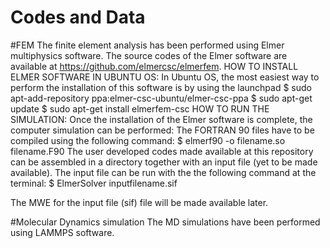 # Codes and Data 
#FEM
The finite element analysis has been performed using Elmer multiphysics software. The source codes of the Elmer software are available at https://github.com/elmercsc/elmerfem.
HOW TO INSTALL ELMER SOFTWARE IN UBUNTU OS:
In Ubuntu OS, the most easiest way to perform the installation of this software is by using the launchpad
$ sudo apt-add-repository ppa:elmer-csc-ubuntu/elmer-csc-ppa
$ sudo apt-get update
$ sudo apt-get install elmerfem-csc
HOW TO RUN THE SIMULATION:
Once the installation of the Elmer software is complete, the computer simulation can be performed:
The FORTRAN 90 files have to be compiled using the following command:
$ elmerf90 -o filename.so filename.F90
The user developed codes made available at this repository can be assembled in a directory together with an input file (yet to be made available). The input file can be run with the the following command at the terminal:
$ ElmerSolver inputfilename.sif


The MWE for the input file (sif) file will be made available later.


#Molecular Dynamics simulation
The MD simulations have been performed using LAMMPS software. 
